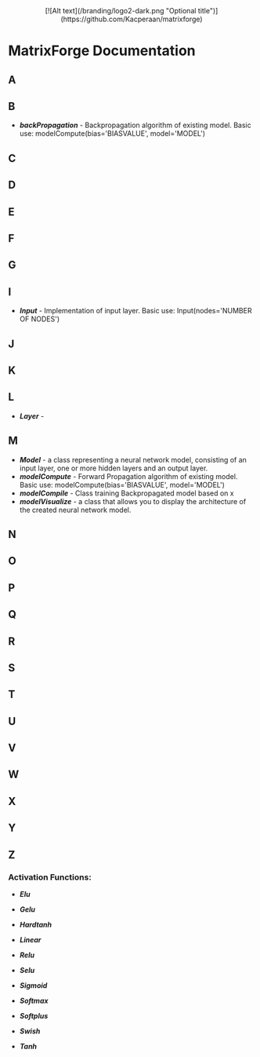 <div align="center">
[![Alt text](/branding/logo2-dark.png "Optional title")](https://github.com/Kacperaan/matrixforge)
  </div>

# MatrixForge Documentation

## A
## B
- ***backPropagation*** - Backpropagation algorithm of existing model. Basic use: modelCompute(bias='BIASVALUE', model='MODEL')
## C
## D
## E
## F
## G
## I
- ***Input*** - Implementation of input layer. Basic use: Input(nodes='NUMBER OF NODES')
## J
## K
## L
- ***Layer*** - 
## M
- ***Model*** - a class representing a neural network model, consisting of an input layer, one or more hidden layers and an output layer.
- ***modelCompute*** - Forward Propagation algorithm of existing model. Basic use: modelCompute(bias='BIASVALUE', model='MODEL')
- ***modelCompile*** - Class training Backpropagated model based on x
- ***modelVisualize*** - a class that allows you to display the architecture of the created neural network model.
## N
## O
## P
## Q
## R
## S
## T
## U
## V
## W
## X
## Y
## Z

### Activation Functions:

- ***Elu***

- ***Gelu***

- ***Hardtanh***

- ***Linear***

- ***Relu***

- ***Selu***

- ***Sigmoid***

- ***Softmax***

- ***Softplus***

- ***Swish***

- ***Tanh***
